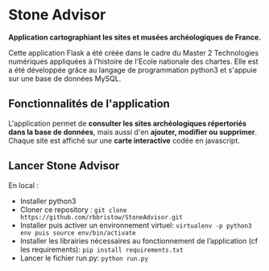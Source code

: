 # Stone Advisor

**Application cartographiant les sites et musées archéologiques de France.**

Cette application Flask a été créée dans le cadre du Master 2 Technologies numériques appliquées à l'histoire de l'Ecole nationale des chartes. Elle est a été développée grâce au langage de programmation python3 et s'appuie sur une base de données MySQL.

## Fonctionnalités de l'application

L'application permet de **consulter les sites archéologiques répertoriés dans la base de données**, mais aussi d'en **ajouter, modifier ou supprimer**. Chaque site est affiché sur une **carte interactive** codée en javascript.

## Lancer Stone Advisor

En local :

- Installer python3
- Cloner ce repository : `git clone https://github.com/rbbristow/StoneAdvisor.git`
- Installer puis activer un environnement virtuel: `virtualenv -p python3 env puis source env/bin/activate`
- Installer les librairies nécessaires au fonctionnement de l’application (cf les requirements): `pip install requirements.txt`
- Lancer le fichier run.py: `python run.py`
    
    

